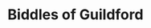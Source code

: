 ---
title: "Biddles of Guildford"
url: /guildford/biddles-of-guildford-ward-street/
shop: office supplies
---